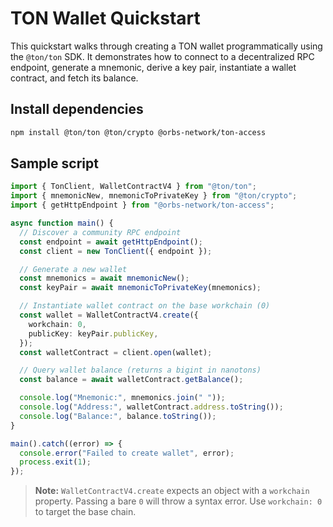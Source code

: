 # TON Wallet Quickstart

This quickstart walks through creating a TON wallet programmatically using the
`@ton/ton` SDK. It demonstrates how to connect to a decentralized RPC endpoint,
generate a mnemonic, derive a key pair, instantiate a wallet contract, and fetch
its balance.

## Install dependencies

```bash
npm install @ton/ton @ton/crypto @orbs-network/ton-access
```

## Sample script

```ts
import { TonClient, WalletContractV4 } from "@ton/ton";
import { mnemonicNew, mnemonicToPrivateKey } from "@ton/crypto";
import { getHttpEndpoint } from "@orbs-network/ton-access";

async function main() {
  // Discover a community RPC endpoint
  const endpoint = await getHttpEndpoint();
  const client = new TonClient({ endpoint });

  // Generate a new wallet
  const mnemonics = await mnemonicNew();
  const keyPair = await mnemonicToPrivateKey(mnemonics);

  // Instantiate wallet contract on the base workchain (0)
  const wallet = WalletContractV4.create({
    workchain: 0,
    publicKey: keyPair.publicKey,
  });
  const walletContract = client.open(wallet);

  // Query wallet balance (returns a bigint in nanotons)
  const balance = await walletContract.getBalance();

  console.log("Mnemonic:", mnemonics.join(" "));
  console.log("Address:", walletContract.address.toString());
  console.log("Balance:", balance.toString());
}

main().catch((error) => {
  console.error("Failed to create wallet", error);
  process.exit(1);
});
```

> **Note:** `WalletContractV4.create` expects an object with a `workchain`
> property. Passing a bare `0` will throw a syntax error. Use `workchain: 0` to
> target the base chain.
